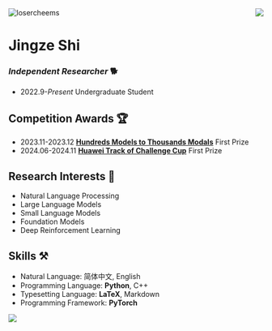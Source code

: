 <img align="right" src="https://github-readme-stats.vercel.app/api?username=LoserCheems&show_icons=true&theme=transparent&hide_title=true&hide_rank=true" />

<img align="top" src="https://komarev.com/ghpvc/?username=LoserCheems" alt="losercheems" />


# Jingze Shi

### *Independent Researcher* 🐕

- 2022.9-*Present* Undergraduate Student




## Competition Awards 🏆

- 2023.11-2023.12 **[Hundreds Models to Thousands Modals](https://competition.huaweicloud.com/information/1000041979/introduction)** First Prize
- 2024.06-2024.11 **[Huawei Track of Challenge Cup](https://competition.huaweicloud.com/information/1000042047/introduction)** First Prize


## Research Interests 🔭

- Natural Language Processing
- Large Language Models
- Small Language Models
- Foundation Models
- Deep Reinforcement Learning


## Skills ⚒️

- Natural Language: 简体中文, English
- Programming Language: **Python**, C++
- Typesetting Language: **LaTeX**, Markdown
- Programming Framework: **PyTorch**



<img src="https://github-readme-stats.vercel.app/api/top-langs/?username=LoserCheems&layout=compact" />